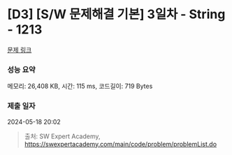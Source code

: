 # [D3] [S/W 문제해결 기본] 3일차 - String - 1213 

[문제 링크](https://swexpertacademy.com/main/code/problem/problemDetail.do?contestProbId=AV14P0c6AAUCFAYi) 

### 성능 요약

메모리: 26,408 KB, 시간: 115 ms, 코드길이: 719 Bytes

### 제출 일자

2024-05-18 20:02



> 출처: SW Expert Academy, https://swexpertacademy.com/main/code/problem/problemList.do